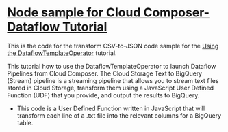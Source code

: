 # [Node sample for Cloud Composer-Dataflow Tutorial][tutorial-link]

This is the code for the transform CSV-to-JSON code sample for the [Using the DataflowTemplateOperator][tutorial-link] tutorial.

This tutorial how to use the DataflowTemplateOperator to launch Dataflow Pipelines from Cloud Composer. The Cloud Storage Text to BigQuery (Stream) pipeline is a streaming pipeline that allows you to stream text files stored in Cloud Storage, transform them using a JavaScript User Defined Function (UDF) that you provide, and output the results to BigQuery.

* This code is a User Defined Function written in JavaScript that will transform each line of a .txt file into the relevant columns for a BigQuery table.

[tutorial-link]: https://cloud.devsite.corp.google.com/composer/docs/how-to/using/using-dataflow-template-operator?auto_signin=false
